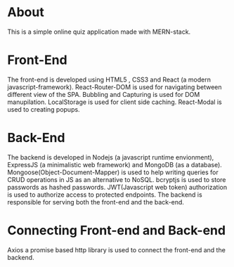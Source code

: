 # About
This is a simple online quiz application made with MERN-stack.

# Front-End
The front-end is developed using HTML5 , CSS3 and React (a modern javascript-framework).
React-Router-DOM is used for navigating between different view of the SPA.
Bubbling and Capturing is used for DOM manupilation.
LocalStorage is used for client side caching.
React-Modal is used to creating popups.

# Back-End
The backend is developed in Nodejs (a javascript runtime envionment), ExpressJS (a minimalistic web framework) and MongoDB (as a database).
Mongoose(Object-Document-Mapper) is used to help writing queries for CRUD operations in JS as an alternative to NoSQL.
bcryptjs is used to store passwords as hashed passwords.
JWT(Javascript web token) authorization is used to authorize access to protected endpoints.
The backend is responsible for serving both the front-end and the back-end.

# Connecting Front-end and Back-end
Axios a promise based http library is used to connect the front-end and the backend.
